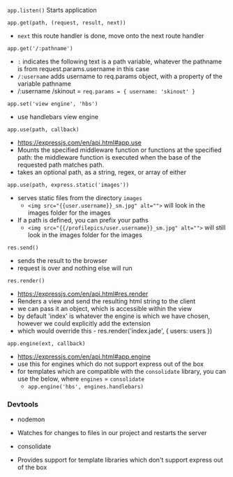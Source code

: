 
`app.listen()`
Starts application

`app.get(path, (request, result, next))`
* `next` this route handler is done, move onto the next route handler

`app.get('/:pathname')`
* `:` indicates the following text is a path variable, whatever the pathname is from request.params.username in this case
* `/:username` adds username to req.params object, with a property of the variable pathname
* /:username /skinout = `req.params = { username: 'skinout' }`

`app.set('view engine', 'hbs')`
* use handlebars view engine


`app.use(path, callback)`
* https://expressjs.com/en/api.html#app.use
* Mounts the specified middleware function or functions at the specified path: the middleware function is executed when the base of the requested path matches path.
* takes an optional path, as a string, regex, or array of either

`app.use(path, express.static('images'))`
* serves static files from the directory `images`
  * `<img src="{{user.username}}_sm.jpg" alt="">` will look in the images folder for the images
* If a path is defined, you can prefix your paths
  * `<img src="{{/profilepics/user.username}}_sm.jpg" alt="">` will still look in the images folder for the images

`res.send()`
* sends the result to the browser
* request is over and nothing else will run

`res.render()`
* https://expressjs.com/en/api.html#res.render
* Renders a view and send the resulting html string to the client
* we can pass it an object, which is accessible within the view
* by default 'index' is whatever the engine is which we have chosen, however we could explicitly add the extension
* which would override this - res.render('index.jade', { users: users })


`app.engine(ext, callback)`
* https://expressjs.com/en/api.html#app.engine
* use this for engines which do not support express out of the box
* for templates which are compatible with the `consolidate` library, you can use the below, where `engines` = `consolidate`
  * `app.engine('hbs', engines.handlebars)`

### Devtools
* nodemon
 - Watches for changes to files in our project and restarts the server

 * consolidate
 - Provides support for template libraries which don't support express out of the box
